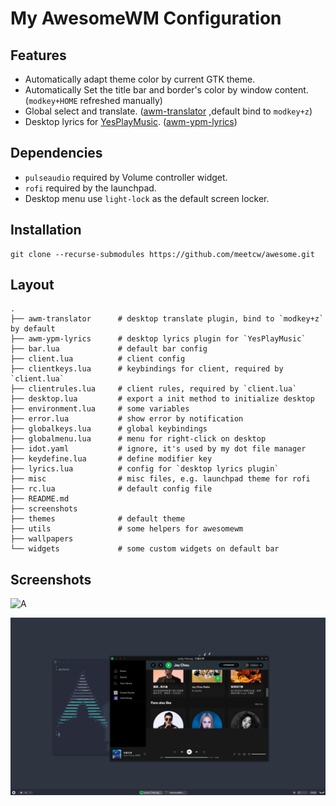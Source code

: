 # My AwesomeWM Configuration 

## Features

+ Automatically adapt theme color by current GTK theme.
+ Automatically Set the title bar and border's color by window content. (`modkey+HOME` refreshed manually)
+ Global select and translate. ([awm-translator](https://github.com/meetcw/awm-translator) ,default bind to `modkey+z`)
+ Desktop lyrics for [YesPlayMusic](https://github.com/qier222/YesPlayMusic). ([awm-ypm-lyrics](https://github.com/meetcw/awm-ypm-lyrics))
  

## Dependencies

+ `pulseaudio` required by Volume controller widget.
+ `rofi` required by the launchpad.
+ Desktop menu use `light-lock` as the default screen locker.

## Installation

``` shell
git clone --recurse-submodules https://github.com/meetcw/awesome.git
```

## Layout

``` 
.
├── awm-translator      # desktop translate plugin, bind to `modkey+z` by default
├── awm-ypm-lyrics      # desktop lyrics plugin for `YesPlayMusic`
├── bar.lua             # default bar config
├── client.lua          # client config
├── clientkeys.lua      # keybindings for client, required by `client.lua`
├── clientrules.lua     # client rules, required by `client.lua`
├── desktop.lua         # export a init method to initialize desktop 
├── environment.lua     # some variables
├── error.lua           # show error by notification
├── globalkeys.lua      # global keybindings
├── globalmenu.lua      # menu for right-click on desktop
├── idot.yaml           # ignore, it's used by my dot file manager 
├── keydefine.lua       # define modifier key
├── lyrics.lua          # config for `desktop lyrics plugin`
├── misc                # misc files, e.g. launchpad theme for rofi
├── rc.lua              # default config file
├── README.md
├── screenshots
├── themes              # default theme
├── utils               # some helpers for awesomewm
├── wallpapers
└── widgets             # some custom widgets on default bar
```
## Screenshots
 
![A](./screenshots/01.png)

![B](./screenshots/02.png)
